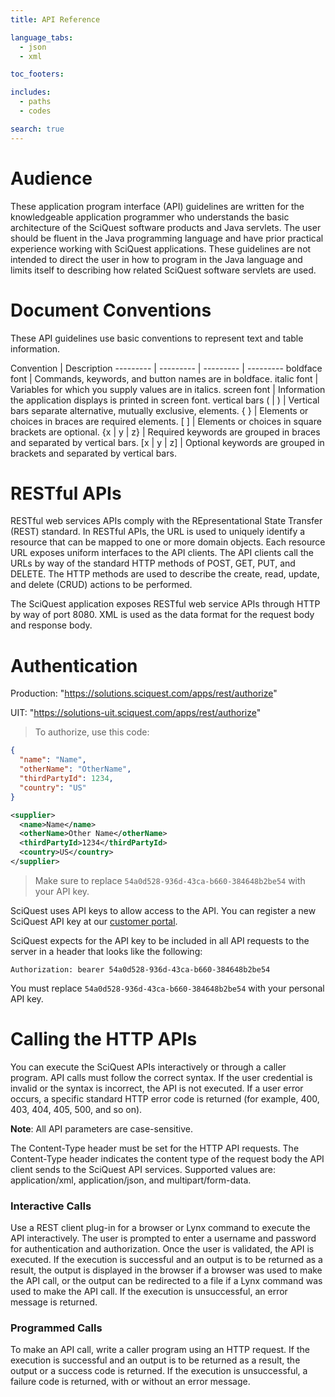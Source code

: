 ```yaml
---
title: API Reference

language_tabs:
  - json
  - xml

toc_footers:

includes:
  - paths
  - codes

search: true
---
```


# Audience

These application program interface (API) guidelines are written for the knowledgeable application programmer who understands the basic architecture of the SciQuest software products and Java servlets. The user should be fluent in the Java programming language and have prior practical experience working with SciQuest applications. These guidelines are not intended to direct the user in how to program in the Java language and limits itself to describing how related SciQuest software servlets are used.

# Document Conventions
These API guidelines use basic conventions to represent text and table information.

Convention | Description
--------- | --------- | --------- | ---------
boldface font | Commands, keywords, and button names are in boldface. 
italic font | Variables for which you supply values are in italics. 
screen font | Information the application displays is printed in screen font. 
vertical bars ( &#124; ) | Vertical bars separate alternative, mutually exclusive, elements. 
{ } | Elements or choices in braces are required elements.
[ ] | Elements or choices in square brackets are optional. 
{x &#124; y &#124; z} | Required keywords are grouped in braces and separated by vertical bars. 
[x &#124; y &#124; z] | Optional keywords are grouped in brackets and separated by vertical bars.

# RESTful APIs

RESTful web services APIs comply with the REpresentational State Transfer (REST) standard. In RESTful APIs, the URL is used to uniquely identify a resource that can be mapped to one or more domain objects. Each resource URL exposes uniform interfaces to the API clients. The API clients call the URLs by way of the standard HTTP methods of POST, GET, PUT, and DELETE. The HTTP methods are used to describe the create, read, update, and delete (CRUD) actions to be performed.

The SciQuest application exposes RESTful web service APIs through HTTP by way of port 8080. XML is used as the data format for the request body and response body.

# Authentication

Production: "https://solutions.sciquest.com/apps/rest/authorize"

UIT: "https://solutions-uit.sciquest.com/apps/rest/authorize"

> To authorize, use this code:

```json
{
  "name": "Name",
  "otherName": "OtherName",
  "thirdPartyId": 1234,
  "country": "US"
}
```

```xml
<supplier>
  <name>Name</name>
  <otherName>Other Name</otherName>
  <thirdPartyId>1234</thirdPartyId>
  <country>US</country>
</supplier>
```

> Make sure to replace `54a0d528-936d-43ca-b660-384648b2be54` with your API key.

SciQuest uses API keys to allow access to the API. You can register a new SciQuest API key at our [customer portal](http://sciquest.com/api).

SciQuest expects for the API key to be included in all API requests to the server in a header that looks like the following:

`Authorization: bearer 54a0d528-936d-43ca-b660-384648b2be54`

<aside class="notice">
You must replace <code>54a0d528-936d-43ca-b660-384648b2be54</code> with your personal API key.
</aside>

# Calling the HTTP APIs

You can execute the SciQuest APIs interactively or through a caller program. API calls must follow the correct syntax. If the user credential is invalid or the syntax is incorrect, the API is not executed. If a user error occurs, a specific standard HTTP error code is returned (for example, 400, 403, 404, 405, 500, and so on).

__Note__: All API parameters are case-sensitive.

The Content-Type header must be set for the HTTP API requests. The Content-Type header indicates the content type of the request body the API client sends to the SciQuest API services. Supported values are: application/xml, application/json, and multipart/form-data.

### Interactive Calls

Use a REST client plug-in for a browser or Lynx command to execute the API interactively. The user is prompted to enter a username and password for authentication and authorization. Once the user is validated, the API is executed. If the execution is successful and an output is to be returned as a result, the output is displayed in the browser if a browser was used to make the API call, or the output can be redirected to a file if a Lynx command was used to make the API call. If the execution is unsuccessful, an error message is returned.

### Programmed Calls

To make an API call, write a caller program using an HTTP request. If the execution is successful and an output is to be returned as a result, the output or a success code is returned. If the execution is unsuccessful, a failure code is returned, with or without an error message.

